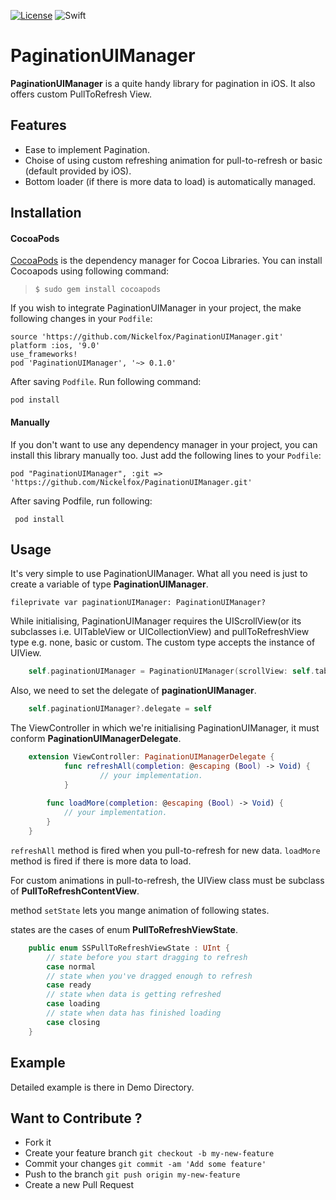[![License](https://img.shields.io/badge/license-MIT-green.svg?style=flat)](https://github.com/Nickelfox/FormValidation/blob/master/LICENSE.md)
![Swift](https://img.shields.io/badge/Swift-3.0-orange.svg)

PaginationUIManager
============
**PaginationUIManager** is a quite handy library for pagination in iOS. It also offers custom PullToRefresh View.

Features
------------
 - Ease to implement Pagination.
 - Choise of using custom refreshing animation for pull-to-refresh or basic (default provided by iOS).
 - Bottom loader (if there is more data to load) is automatically managed.

Installation
------------------
#### <i class="icon-file"></i>**CocoaPods**
[CocoaPods](https://cocoapods.org) is the dependency manager for Cocoa Libraries. You can install Cocoapods using following command:

> `$ sudo gem install cocoapods`

If you wish to integrate PaginationUIManager in your project, the make following changes in your `Podfile`:

    source 'https://github.com/Nickelfox/PaginationUIManager.git'
    platform :ios, '9.0'
    use_frameworks!
    pod 'PaginationUIManager', '~> 0.1.0'
After saving `Podfile`. Run following command:

    pod install

#### <i class="icon-pencil"></I>**Manually**
If you don't want to use any dependency manager in your project, you can install this library manually too.
Just add the following lines to your `Podfile`:

    pod "PaginationUIManager", :git => 'https://github.com/Nickelfox/PaginationUIManager.git'

After saving Podfile, run following:

     pod install

Usage
---------
It's very simple to use PaginationUIManager. What all you need is just to create a variable of type **PaginationUIManager**.

    fileprivate var paginationUIManager: PaginationUIManager?
    
While initialising, PaginationUIManager requires the UIScrollView(or its subclasses i.e. UITableView or UICollectionView) and pullToRefreshView type e.g. none, basic or custom. The custom type accepts the instance of UIView.

```swift
    self.paginationUIManager = PaginationUIManager(scrollView: self.tableView, pullToRefreshType: .basic)
```

Also, we need to set the delegate of **paginationUIManager**.

```swift
    self.paginationUIManager?.delegate = self
```

The ViewController in which we're initialising PaginationUIManager, it must conform **PaginationUIManagerDelegate**.

```swift
    extension ViewController: PaginationUIManagerDelegate {
    		func refreshAll(completion: @escaping (Bool) -> Void) {
    				// your implementation.
    		}
    	
    	func loadMore(completion: @escaping (Bool) -> Void) {
    		// your implementation.
    	}
    }
 ```
 `refreshAll` method is fired when you pull-to-refresh for new data.
  `loadMore` method is fired if there is more data to load.
  
  For custom animations in pull-to-refresh, the UIView class must be subclass of **PullToRefreshContentView**.

method `setState` lets you mange animation of following states.

states are the cases of enum **PullToRefreshViewState**.

```swift
    public enum SSPullToRefreshViewState : UInt {
        // state before you start dragging to refresh
        case normal
        // state when you've dragged enough to refresh
        case ready
        // state when data is getting refreshed
        case loading
        // state when data has finished loading
        case closing
    }
```

Example
-----------
Detailed example is there in Demo Directory.

Want to Contribute ?
-----------------------------

 - Fork it 
 - Create your feature branch `git checkout -b my-new-feature`
 - Commit your changes `git commit -am 'Add some feature'`
 - Push to the branch `git push origin my-new-feature`  
 - Create a new Pull Request
